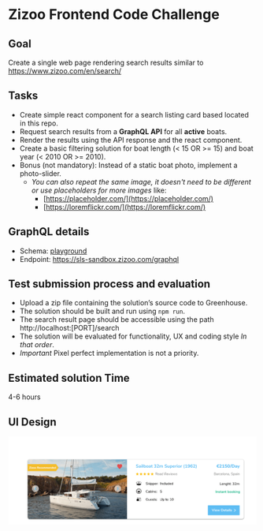 # Zizoo Frontend Code Challenge

## Goal

Create a single web page rendering search results similar to https://www.zizoo.com/en/search/

## Tasks

- Create simple react component for a search listing card based located in this repo.
- Request search results from a **GraphQL API** for all **active** boats.
- Render the results using the API response and the react component.
- Create a basic filtering solution for boat length (< 15 OR >= 15) and boat year (< 2010 OR >= 2010).
- Bonus (not mandatory): Instead of a static boat photo, implement a photo-slider.
  - _You can also repeat the same image, it doesn't need to be different or use placeholders for more images_
    like:
    - [https://placeholder.com/](https://placeholder.com/)
    - [https://loremflickr.com/](https://loremflickr.com/)

## GraphQL details

- Schema: [playground](https://sls-sandbox.zizoo.com/graphql)
- Endpoint: https://sls-sandbox.zizoo.com/graphql

## Test submission process and evaluation

- Upload a zip file containing the solution’s source code to Greenhouse.
- The solution should be built and run using `npm run`.
- The search result page should be accessible using the path http://localhost:[PORT]/search
- The solution will be evaluated for functionality, UX and coding style *In that order*.
- *Important* Pixel perfect implementation is not a priority.

## Estimated solution Time

4-6 hours

## UI Design
![](design.png)

